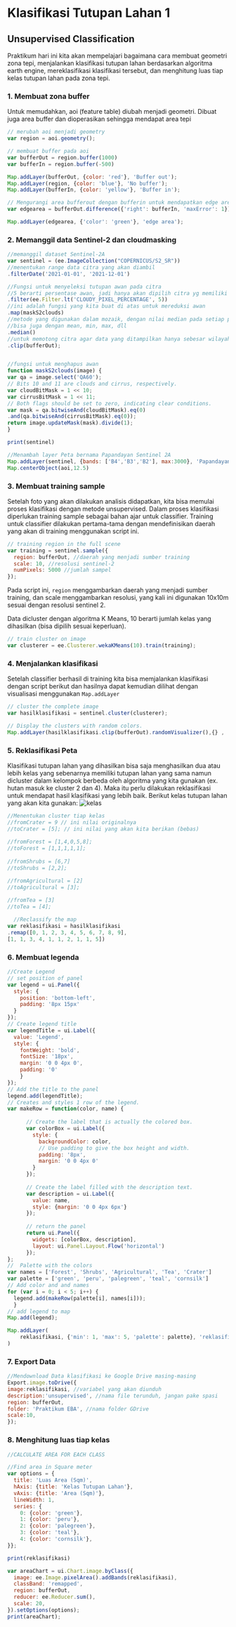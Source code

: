 # Klasifikasi Tutupan Lahan 1
## Unsupervised Classification
Praktikum hari ini kita akan mempelajari bagaimana cara membuat geometri zona tepi, menjalankan klasifikasi tutupan lahan berdasarkan algoritma earth engine, 
mereklasifikasi klasifikasi tersebut, dan menghitung luas tiap kelas tutupan lahan pada zona tepi.

### 1. Membuat zona buffer
Untuk memudahkan, aoi (feature table) diubah menjadi geometri. Dibuat juga area buffer dan dioperasikan sehingga mendapat area tepi
```javascript
// merubah aoi menjadi geometry
var region = aoi.geometry();

// membuat buffer pada aoi
var bufferOut = region.buffer(1000)
var bufferIn = region.buffer(-500)

Map.addLayer(bufferOut, {color: 'red'}, 'Buffer out');
Map.addLayer(region, {color: 'blue'}, 'No buffer');
Map.addLayer(bufferIn, {color: 'yellow'}, 'Buffer in');

// Mengurangi area bufferout dengan bufferin untuk mendapatkan edge area
var edgearea = bufferOut.difference({'right': bufferIn, 'maxError': 1});

Map.addLayer(edgearea, {'color': 'green'}, 'edge area');
```
### 2. Memanggil data Sentinel-2 dan cloudmasking
```javascript
//memanggil dataset Sentinel-2A
var sentinel = (ee.ImageCollection("COPERNICUS/S2_SR"))
//menentukan range data citra yang akan diambil
.filterDate('2021-01-01', '2021-12-01')

//Fungsi untuk menyeleksi tutupan awan pada citra
//5 berarti persentase awan, jadi hanya akan dipilih citra yg memiliki tutupan awan <5%
.filter(ee.Filter.lt('CLOUDY_PIXEL_PERCENTAGE', 5))
//ini adalah fungsi yang kita buat di atas untuk mereduksi awan
.map(maskS2clouds)
//metode yang digunakan dalam mozaik, dengan nilai median pada setiap pixel,
//bisa juga dengan mean, min, max, dll
.median()
//untuk memotong citra agar data yang ditampilkan hanya sebesar wilayah yang kita inginkan
.clip(bufferOut);


//fungsi untuk menghapus awan
function maskS2clouds(image) {
var qa = image.select('QA60');
// Bits 10 and 11 are clouds and cirrus, respectively.
var cloudBitMask = 1 << 10;
var cirrusBitMask = 1 << 11;
// Both flags should be set to zero, indicating clear conditions.
var mask = qa.bitwiseAnd(cloudBitMask).eq(0)
.and(qa.bitwiseAnd(cirrusBitMask).eq(0));
return image.updateMask(mask).divide(1);
}

print(sentinel)

//Menambah layer Peta bernama Papandayan Sentinel 2A
Map.addLayer(sentinel, {bands: ['B4','B3','B2'], max:3000}, 'Papandayan Sentinel 2A');
Map.centerObject(aoi,12.5)

```
### 3. Membuat training sample
Setelah foto yang akan dilakukan analisis didapatkan, kita bisa memulai proses klasifikasi dengan metode unsupervised. Dalam proses klasifikasi diperlukan training sample sebagai bahan ajar untuk classifier. Training untuk classifier dilakukan pertama-tama dengan mendefinisikan daerah yang akan di training menggunakan script ini.

```javascript
// training region in the full scene
var training = sentinel.sample({
  region: bufferOut, //daerah yang menjadi sumber training
  scale: 10, //resolusi sentinel-2
  numPixels: 5000 //jumlah sampel
});
```
Pada script ini, `region` menggambarkan daerah yang menjadi sumber training, dan scale menggambarkan resolusi, yang kali ini digunakan 10x10m sesuai dengan resolusi sentinel 2. 

Data dicluster dengan algoritma K Means, 10 berarti jumlah kelas yang dihasilkan (bisa dipilih sesuai keperluan).

```javascript
// train cluster on image
var clusterer = ee.Clusterer.wekaKMeans(10).train(training);
```
### 4. Menjalankan klasifikasi
Setelah classifier berhasil di training kita bisa memjalankan klasifikasi dengan script berikut dan hasilnya dapat kemudian dilihat dengan visualisasi menggunakan `Map.addLayer`

```javascript
// cluster the complete image
var hasilklasifikasi = sentinel.cluster(clusterer);

// Display the clusters with random colors.
Map.addLayer(hasilklasifikasi.clip(bufferOut).randomVisualizer(),{} , 'hasil klasifikasi');
```

### 5. Reklasifikasi Peta
Klasifikasi tutupan lahan yang dihasilkan bisa saja menghasilkan dua atau lebih kelas yang sebenarnya memiliki tutupan lahan yang sama namun dicluster dalam kelompok berbeda oleh algoritma yang kita gunakan (ex. hutan masuk ke cluster 2 dan 4). Maka itu perlu dilakukan reklasifikasi untuk mendapat hasil klasifikasi yang lebih baik. 
Berikut kelas tutupan lahan yang akan kita gunakan: 
![kelas](https://github.com/lindypriyanka/EBA2020/blob/1caf000f9e3f2578dc5cfc25481ad63f155aa123/6.png)
```javascript
//Menentukan cluster tiap kelas
//fromCrater = 9 // ini nilai originalnya
//toCrater = [5]; // ini nilai yang akan kita berikan (bebas)
  
//fromForest = [1,4,0,5,8];
//toForest = [1,1,1,1,1];
  
//fromShrubs = [6,7]
//toShrubs = [2,2];

//fromAgricultural = [2]
//toAgricultural = [3];
  
//fromTea = [3]
//toTea = [4];

  //Reclassify the map
var reklasifikasi = hasilklasifikasi
.remap([0, 1, 2, 3, 4, 5, 6, 7, 8, 9], 
[1, 1, 3, 4, 1, 1, 2, 1, 1, 5])
```
### 6. Membuat legenda
```javascript
//Create Legend
// set position of panel
var legend = ui.Panel({
  style: {
    position: 'bottom-left',
    padding: '8px 15px'
  }
});
// Create legend title
var legendTitle = ui.Label({
  value: 'Legend',
  style: {
    fontWeight: 'bold',
    fontSize: '18px',
    margin: '0 0 4px 0',
    padding: '0'
    }
});
// Add the title to the panel
legend.add(legendTitle);
// Creates and styles 1 row of the legend.
var makeRow = function(color, name) {
      
      // Create the label that is actually the colored box.
      var colorBox = ui.Label({
        style: {
          backgroundColor: color,
          // Use padding to give the box height and width.
          padding: '8px',
          margin: '0 0 4px 0'
        }
      });
      
      // Create the label filled with the description text.
      var description = ui.Label({
        value: name,
        style: {margin: '0 0 4px 6px'}
      });
      
      // return the panel
      return ui.Panel({
        widgets: [colorBox, description],
        layout: ui.Panel.Layout.Flow('horizontal')
      });
};
//  Palette with the colors
var names = ['Forest', 'Shrubs', 'Agricultural', 'Tea', 'Crater']
var palette = ['green', 'peru', 'palegreen', 'teal', 'cornsilk']
// Add color and and names
for (var i = 0; i < 5; i++) {
  legend.add(makeRow(palette[i], names[i]));
  }
// add legend to map
Map.add(legend);  

Map.addLayer(
    reklasifikasi, {'min': 1, 'max': 5, 'palette': palette}, 'reklasifikasi'
)
```

### 7. Export Data
```javascript
//Mendownload Data klasifikasi ke Google Drive masing-masing
Export.image.toDrive({ 
image:reklasifikasi, //variabel yang akan diunduh
description:'unsupervised', //nama file terunduh, jangan pake spasi
region: bufferOut,
folder: 'Praktikum EBA', //nama folder GDrive
scale:10,
});
```

### 8. Menghitung luas tiap kelas
```javascript
//CALCULATE AREA FOR EACH CLASS

//Find area in Square meter
var options = {
  title: 'Luas Area (Sqm)',
  hAxis: {title: 'Kelas Tutupan Lahan'},
  vAxis: {title: 'Area (Sqm)'},
  lineWidth: 1,
  series: {
    0: {color: 'green'},
    1: {color: 'peru'}, 
    2: {color: 'palegreen'},
    3: {color: 'teal'},
    4: {color: 'cornsilk'},
}};

print(reklasifikasi)

var areaChart = ui.Chart.image.byClass({
  image: ee.Image.pixelArea().addBands(reklasifikasi),
  classBand: 'remapped', 
  region: bufferOut,
  reducer: ee.Reducer.sum(),
  scale: 20,
}).setOptions(options);
print(areaChart);
```
